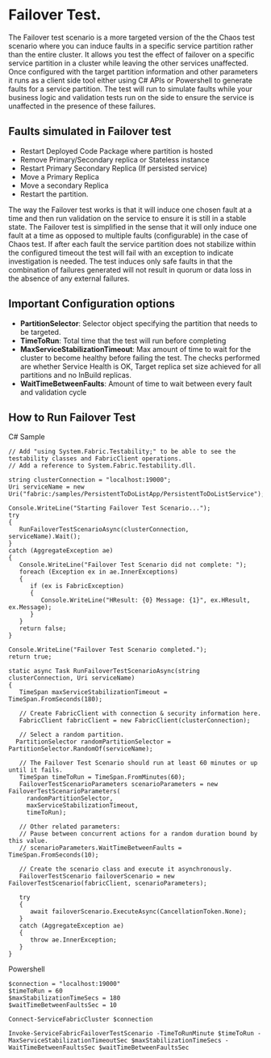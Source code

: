 <properties
   pageTitle="Running the Failover test."
   description="This article talks about the Failover test and how to run it."
   services="service-fabric"
   documentationCenter=".net"
   authors="anmola"
   manager="timlt"
   editor=""/>

<tags
   ms.service="service-fabric"
   ms.devlang="dotnet"
   ms.topic="article"
   ms.tgt_pltfrm="NA"
   ms.workload="NA"
   ms.date="04/14/2014"
   ms.author="anmola"/>

# Failover Test.

The Failover test scenario is a more targeted version of the the Chaos test scenario where you can induce faults in a specific service partition rather than the entire cluster. It allows you test the effect of failover on a specific service partition in a cluster while leaving the other services unaffected. Once configured with the target partition information and other parameters it runs as a client side tool either using C# APIs or Powershell to generate faults for a service partition. The test will run to simulate faults while your business logic and validation tests run on the side to ensure the service is unaffected in the presence of these failures.

## Faults simulated in Failover test
- Restart Deployed Code Package where partition is hosted
- Remove Primary/Secondary replica or Stateless instance
- Restart Primary Secondary Replica (If persisted service)
- Move a Primary Replica
- Move a secondary Replica
- Restart the partition.

The way the Failover test works is that it will induce one chosen fault at a time and then run validation on the service to ensure it is still in a stable state. The Failover test is simplified in the sense that it will only induce one fault at a time as opposed to multiple faults (configurable) in the case of Chaos test. If after each fault the service partition does not stabilize within the configured timeout the test will fail with an exception to indicate investigation is needed. The test induces only safe faults in that the combination of failures generated will not result in quorum or data loss in the absence of any external failures.


## Important Configuration options
 - **PartitionSelector**: Selector object specifying the partition that needs to be targeted.
 - **TimeToRun**: Total time that the test will run before completing
 - **MaxServiceStabilizationTimeout**: Max amount of time to wait for the cluster to become healthy before failing the test. The checks performed are whether Service Health is OK, Target replica set size achieved for all partitions and no InBuild replicas.
 - **WaitTimeBetweenFaults**: Amount of time to wait between every fault and validation cycle

## How to Run Failover Test
C# Sample
```
// Add "using System.Fabric.Testability;" to be able to see the testability classes and FabricClient operations.
// Add a reference to System.Fabric.Testability.dll.

string clusterConnection = "localhost:19000";
Uri serviceName = new Uri("fabric:/samples/PersistentToDoListApp/PersistentToDoListService");

Console.WriteLine("Starting Failover Test Scenario...");
try
{
   RunFailoverTestScenarioAsync(clusterConnection, serviceName).Wait();
}
catch (AggregateException ae)
{
   Console.WriteLine("Failover Test Scenario did not complete: ");
   foreach (Exception ex in ae.InnerExceptions)
   {
      if (ex is FabricException)
      {
         Console.WriteLine("HResult: {0} Message: {1}", ex.HResult, ex.Message);
      }
   }
   return false;
}

Console.WriteLine("Failover Test Scenario completed.");
return true;

static async Task RunFailoverTestScenarioAsync(string clusterConnection, Uri serviceName)
{
   TimeSpan maxServiceStabilizationTimeout = TimeSpan.FromSeconds(180);

   // Create FabricClient with connection & security information here.
   FabricClient fabricClient = new FabricClient(clusterConnection);

   // Select a random partition.
  PartitionSelector randomPartitionSelector = PartitionSelector.RandomOf(serviceName);

   // The Failover Test Scenario should run at least 60 minutes or up until it fails.
   TimeSpan timeToRun = TimeSpan.FromMinutes(60);
   FailoverTestScenarioParameters scenarioParameters = new FailoverTestScenarioParameters(
     randomPartitionSelector,
     maxServiceStabilizationTimeout,
     timeToRun);

   // Other related parameters:
   // Pause between concurrent actions for a random duration bound by this value.
   // scenarioParameters.WaitTimeBetweenFaults = TimeSpan.FromSeconds(10);

   // Create the scenario class and execute it asynchronously.
   FailoverTestScenario failoverScenario = new FailoverTestScenario(fabricClient, scenarioParameters);

   try
   {
      await failoverScenario.ExecuteAsync(CancellationToken.None);
   }
   catch (AggregateException ae)
   {
      throw ae.InnerException;
   }
}
```

Powershell
```
$connection = "localhost:19000"
$timeToRun = 60
$maxStabilizationTimeSecs = 180
$waitTimeBetweenFaultsSec = 10

Connect-ServiceFabricCluster $connection

Invoke-ServiceFabricFailoverTestScenario -TimeToRunMinute $timeToRun -MaxServiceStabilizationTimeoutSec $maxStabilizationTimeSecs -WaitTimeBetweenFaultsSec $waitTimeBetweenFaultsSec

```
